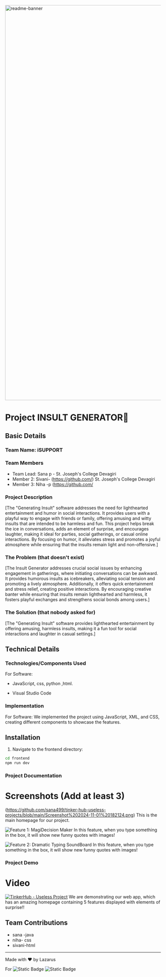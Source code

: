 <img width="1280" alt="readme-banner" src="https://github.com/user-attachments/assets/35332e92-44cb-425b-9dff-27bcf1023c6c">

# Project INSULT GENERATOR🎯

## Basic Details
### Team Name: iSUPPORT

### Team Members
- Team Lead: Sana p  - St. Joseph's College Devagiri
- Member 2: Sivani- (https://github.com/) St. Joseph's College Devagiri
- Member 3: Niha -p (https://github.com/
### Project Description
[The "Generating Insult" software addresses the need for lighthearted entertainment and humor in social interactions. It provides users with a playful way to engage with friends or family, offering amusing and witty insults that are intended to be harmless and fun. This project helps break the ice in conversations, adds an element of surprise, and encourages laughter, making it ideal for parties, 
social gatherings, or casual online interactions. By focusing on humor, it alleviates stress and promotes a joyful atmosphere while ensuring that the insults remain light and non-offensive.]

### The Problem (that doesn't exist)
[The Insult Generator addresses crucial social issues by enhancing engagement in gatherings, where initiating conversations can be awkward. It provides humorous insults as icebreakers, alleviating social tension and promoting a lively atmosphere. Additionally, it offers quick entertainment and stress relief, creating positive interactions.
By encouraging creative banter while ensuring that insults remain lighthearted and harmless, it fosters playful exchanges and strengthens social bonds among users.]

### The Solution (that nobody asked for)
[The "Generating Insult" software provides lighthearted entertainment by offering amusing, harmless insults, making it a fun tool for social interactions and laughter in casual settings.]

## Technical Details
### Technologies/Components Used
For Software:
- JavaScript, css, python ,html.
  

- Visual Studio Code

### Implementation
For Software:
We implemented the project using JavaScript, XML, and CSS, creating different components to showcase the features.

## Installation
  1. Navigate to the frontend directory:
   ```bash
   cd frontend
  npm run dev
````
  
### Project Documentation
# Screenshots (Add at least 3)

(https://github.com/sana499/tinker-hub-useless-projects/blob/main/Screenshot%202024-11-01%20182124.png)
This is the main homepage for our project.

![Feature 1: MagiDecision Maker](https://github.com/sana499/tinker-hub-useless-projects/blob/main/Screenshot%202024-11-01%20181736.png)
In this feature, when you type something in the box, it will show new funny quotes with images!

![Feature 2: Dramatic Typing SoundBoard](https://github.com/sana499/tinker-hub-useless-projects/blob/main/Screenshot%202024-11-01%20181752.png)
In this feature, when you type something in the box, it will show new funny quotes with images!

### Project Demo
# Video
[![TinkerHub - Useless Project](https://img.youtube.com/vi/VIDEO_ID/0.jpg)](https://youtu.be/0OceMgeARrY)
We are demonstrating our web app, which has an amazing homepage containing 5 features displayed with elements of surprise!!

## Team Contributions
- sana -java
- niha- css
- sivani-html

---
Made with ❤️ by Lazarus 

For ![Static Badge](https://img.shields.io/badge/TinkerHub-24?color=%23000000&link=https%3A%2F%2Fwww.tinkerhub.org%2F)
![Static Badge](https://img.shields.io/badge/UselessProject--24-24?link=https%3A%2F%2Fwww.tinkerhub.org%2Fevents%2FQ2Q1TQKX6Q%2FUseless%2520Projects)

